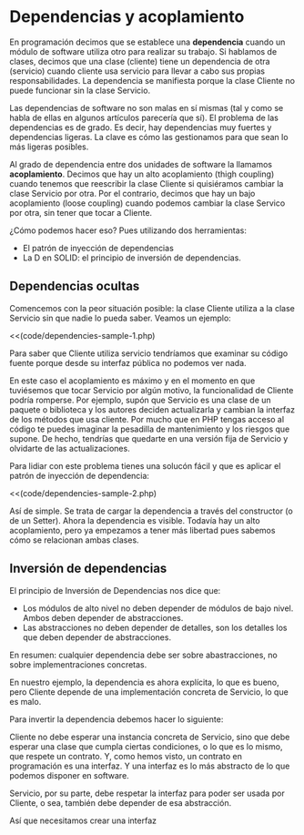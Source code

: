 # Dependencias y acoplamiento

En programación decimos que se establece una **dependencia** cuando un módulo de software utiliza otro para realizar su trabajo. Si hablamos de clases, decimos que una clase (cliente) tiene un dependencia de otra (servicio) cuando cliente usa servicio para llevar a cabo sus propias responsabilidades. La dependencia se manifiesta porque la clase Cliente no puede funcionar sin la clase Servicio.

Las dependencias de software no son malas en sí mismas (tal y como se habla de ellas en algunos artículos parecería que sí). El problema de las dependencias es de grado. Es decir, hay dependencias muy fuertes y dependencias ligeras. La clave es cómo las gestionamos para que sean lo más ligeras posibles.

Al grado de dependencia entre dos unidades de software la llamamos **acoplamiento**. Decimos que hay un alto acoplamiento (thigh coupling) cuando tenemos que reescribir la clase Cliente si quisiéramos cambiar la clase Servicio por otra. Por el contrario, decimos que hay un bajo acoplamiento (loose coupling) cuando podemos cambiar la clase Servico por otra, sin tener que tocar a Cliente.

¿Cómo podemos hacer eso? Pues utilizando dos herramientas:

* El patrón de inyección de dependencias
* La D en SOLID: el principio de inversión de dependencias.

## Dependencias ocultas

Comencemos con la peor situación posible: la clase Cliente utiliza a la clase Servicio sin que nadie lo pueda saber. Veamos un ejemplo:

<<(code/dependencies-sample-1.php)

Para saber que Cliente utiliza servicio tendríamos que examinar su código fuente porque desde su interfaz pública no podemos ver nada.

En este caso el acoplamiento es máximo y en el momento en que tuviésemos que tocar Servicio por algún motivo, la funcionalidad de Cliente podría romperse. Por ejemplo, supón que Servicio es una clase de un paquete o biblioteca y los autores deciden actualizarla y cambian la interfaz de los métodos que usa cliente. Por mucho que en PHP tengas acceso al código te puedes imaginar la pesadilla de mantenimiento y los riesgos que supone. De hecho, tendrías que quedarte en una versión fija de Servicio y olvidarte de las actualizaciones.

Para lidiar con este problema tienes una solucón fácil y que es aplicar el patrón de inyección de dependencia:

<<(code/dependencies-sample-2.php)

Así de simple. Se trata de cargar la dependencia a través del constructor (o de un Setter). Ahora la dependencia es visible. Todavía hay un alto acoplamiento, pero ya empezamos a tener más libertad pues sabemos cómo se relacionan ambas clases.

## Inversión de dependencias

El principio de Inversión de Dependencias nos dice que:

* Los módulos de alto nivel no deben depender de módulos de bajo nivel. Ambos deben depender de abstracciones.
* Las abstracciones no deben depender de detalles, son los detalles los que deben depender de abstracciones.

En resumen: cualquier dependencia debe ser sobre abastracciones, no sobre implementraciones concretas.

En nuestro ejemplo, la dependencia es ahora explícita, lo que es bueno, pero Cliente depende de una implementación concreta de Servicio, lo que es malo.

Para invertir la dependencia debemos hacer lo siguiente:

Cliente no debe esperar una instancia concreta de Servicio, sino que debe esperar una clase que cumpla ciertas condiciones, o lo que es lo mismo, que respete un contrato. Y, como hemos visto, un contrato en programación es una interfaz. Y una interfaz es lo más abstracto de lo que podemos disponer en software.

Servicio, por su parte, debe respetar la interfaz para poder ser usada por Cliente, o sea, también debe depender de esa abstracción.

Así que necesitamos crear una interfaz